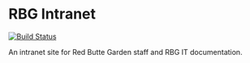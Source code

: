 # RBG Intranet

[![Build Status](https://travis-ci.org/redbuttegarden/intranet.svg?branch=master)](https://travis-ci.org/redbuttegarden/intranet)

An intranet site for Red Butte Garden staff and RBG IT documentation.
